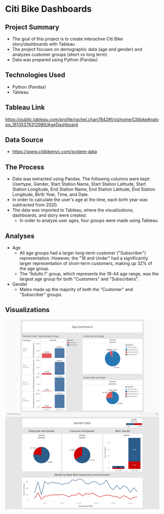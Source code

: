# Citi Bike Dashboards

## Project Summary

* The goal of this project is to create interactive Citi Bike story/dashboards with Tableau
* The project focuses on demographic data (age and gender) and analyzes customer groups (short vs long term)
* Data was prepared using Python (Pandas)

## Technologies Used

* Python (Pandas)
* Tableau

## Tableau Link
https://public.tableau.com/profile/rachel.chan7842#!/vizhome/CitibikeAnalysis_16135376312980/AgeDashboard

## Data Source
* https://www.citibikenyc.com/system-data

## The Process
* Data was extracted using Pandas. The following columns were kept: Usertype, Gender, Start Station Name, Start Station Latitude, Start Station Longitude, End Station Name, End Station Latitude, End Station Longitude, Birth Year, Time, and Date.
* In order to calculate the user's age at the time, each birth year was subtracted from 2020.
* The data was imported to Tableau, where the visualizations, dashboards, and story were created.
  * In order to analyze user ages, four groups were made using Tableau.

## Analyses
* Age
  * All age groups had a larger long-term customer ("Subscriber") representation. However, the "18 and Under" had a significantly larger representation of short-term customers, making up 32% of the age group.
  * The "Adults I" group, which represents the 19-44 age range, was the largest age group for both "Customers" and "Subscribers".
* Gender
  * Males made up the majority of both the "Customer" and "Subscriber" groups.

## Visualizations
![Age Dashboard](Images/Age_visualization.png)
![Gender Dashboard](Images/Gender_visualization.png)
